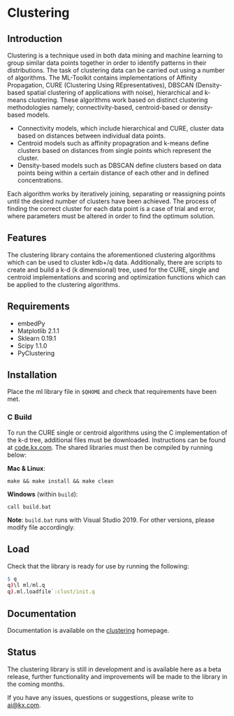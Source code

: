 # Clustering

## Introduction

Clustering is a technique used in both data mining and machine learning to group similar data points together in order to identify patterns in their distributions. The task of clustering data can be carried out using a number of algorithms. The ML-Toolkit contains implementations of Affinity Propagation, CURE (Clustering Using REpresentatives), DBSCAN (Density-based spatial clustering of applications with noise), hierarchical and k-means clustering. These algorithms work based on distinct clustering methodologies namely; connectivity-based, centroid-based or density-based models.

-   Connectivity models, which include hierarchical and CURE, cluster data based on distances between individual data points.
-   Centroid models such as affinity propagration and k-means define clusters based on distances from single points which represent the cluster.
-   Density-based models such as DBSCAN define clusters based on data points being within a certain distance of each other and in defined concentrations.

Each algorithm works by iteratively joining, separating or reassigning points until the desired number of clusters have been achieved. The process of finding the correct cluster for each data point is a case of trial and error, where parameters must be altered in order to find the optimum solution.

## Features

The clustering library contains the aforementioned clustering algorithms which can be used to cluster kdb+/q data. Additionally, there are scripts to create and build a k-d (k dimensional) tree, used for the CURE, single and centroid implementations and scoring and optimization functions which can be applied to the clustering algorithms.

## Requirements

- embedPy
- Matplotlib 2.1.1
- Sklearn 0.19.1
- Scipy 1.1.0
- PyClustering

## Installation

Place the ml library file in `$QHOME` and check that requirements have been met.

### C Build

To run the CURE single or centroid algorithms using the C implementation of the k-d tree, additional files must be downloaded. Instructions can be found at [code.kx.com](https://code.kx.com/v2/interfaces/c-client-for-q/#linux). The shared libraries must then be compiled by running below:

__Mac & Linux__:

```
make && make install && make clean
```

__Windows__ (within `build`):

```
call build.bat
```
**Note**: `build.bat` runs with Visual Studio 2019. For other versions, please modify file accordingly.

## Load

Check that the library is ready for use by running the following:

```q
$ q
q)\l ml/ml.q
q).ml.loadfile`:clust/init.q
```

## Documentation

Documentation is available on the [clustering](https://code.kx.com/v2/ml/toolkit/clustering/algos/) homepage.

## Status
  
The clustering library is still in development and is available here as a beta release, further functionality and improvements will be made to the library in the coming months.

If you have any issues, questions or suggestions, please write to ai@kx.com.
